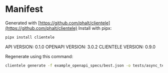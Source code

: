 # Manifest

Generated with [https://github.com/phalt/clientele](https://github.com/phalt/clientele)
Install with pipx:

```sh
pipx install clientele
```

API VERSION: 0.1.0
OPENAPI VERSION: 3.0.2
CLIENTELE VERSION: 0.9.0

Regenerate using this command:

```sh
clientele generate -f example_openapi_specs/best.json -o tests/async_test_class_client/ --asyncio t --regen t
```

